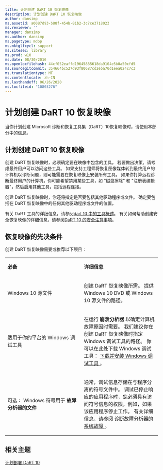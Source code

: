 ```yaml
---
title: 计划创建 DaRT 10 恢复映像
description: 计划创建 DaRT 10 恢复映像
author: dansimp
ms.assetid: a0087d93-b88f-454b-81b2-3c7ce3718023
ms.reviewer: ''
manager: dansimp
ms.author: dansimp
ms.pagetype: mdop
ms.mktglfcycl: support
ms.sitesec: library
ms.prod: w10
ms.date: 08/30/2016
ms.openlocfilehash: 44cf052eaffd19645885618da9104e5b0a50cfd5
ms.sourcegitcommit: 354664bc527d93f80687cd2eba70d1eea024c7c3
ms.translationtype: MT
ms.contentlocale: zh-CN
ms.lasthandoff: 06/26/2020
ms.locfileid: "10803276"
---
```

# 计划创建 DaRT 10 恢复映像


当你计划创建 Microsoft 诊断和恢复工具集（DaRT）10恢复映像时，请使用本部分中的信息。

## 计划创建 DaRT 10 恢复映像


创建 DaRT 恢复映像时，必须确定要在映像中包含的工具。 若要做出决策，请考虑最终用户可以访问这些工具。 如果支持工程师将恢复图像媒体转到最终用户的计算机以诊断问题，则可能需要在恢复映像上安装所有工具。 如果你打算远程诊断最终用户的计算机，你可能希望禁用某些工具，如 "磁盘擦除" 和 "注册表编辑器"，然后启用其他工具，包括远程连接。

创建 DaRT 恢复映像时，你还将指定是否要包括其他驱动程序或文件。 确定要包括在 DaRT 恢复映像中的任何其他驱动程序或文件的位置。

有关 DaRT 工具的详细信息，请参阅[dart 10 中的工具概述](overview-of-the-tools-in-dart-10.md)。 有关如何帮助创建安全恢复映像的详细信息，请参阅[DaRT 10 的安全注意事项](security-considerations-for-dart-10.md)。

## 恢复映像的先决条件


创建 DaRT 恢复映像需要或推荐以下项目：

<table>
<colgroup>
<col width="50%" />
<col width="50%" />
</colgroup>
<tbody>
<tr class="odd">
<td align="left"><p><strong>必备</strong></p></td>
<td align="left"><p><strong>详细信息</strong></p></td>
</tr>
<tr class="even">
<td align="left"><p>Windows 10 源文件</p></td>
<td align="left"><p>创建 DaRT 恢复映像所需。 提供 Windows 10 DVD 或 Windows 10 源文件的路径。</p></td>
</tr>
<tr class="odd">
<td align="left"><p>适用于你的平台的 Windows 调试工具</p></td>
<td align="left"><p>在运行 <strong> 崩溃分析器 </strong> 以确定计算机故障原因时需要。 我们建议你在创建 DaRT 恢复映像时指定 Windows 调试工具的路径。 你可以在此处下载 Windows 调试工具： <a href="https://docs.microsoft.com/windows-hardware/drivers/debugger/" data-raw-source="[Download and Install Debugging Tools for Windows](https://docs.microsoft.com/windows-hardware/drivers/debugger/)"> 下载并安装 Windows 调试工具 </a> 。</p></td>
</tr>
<tr class="even">
<td align="left"><p>可选： Windows 符号用于 <strong> 故障分析器的文件</strong></p></td>
<td align="left"><p>通常，调试信息存储在与程序分离的符号文件中。 调试已停止响应的应用程序时，您必须具有访问符号信息的权限，例如，如果该应用程序停止工作。 有关详细信息，请参阅 <a href="diagnosing-system-failures-with-crash-analyzer-dart-10.md" data-raw-source="[Diagnosing System Failures with Crash Analyzer](diagnosing-system-failures-with-crash-analyzer-dart-10.md)"> 诊断故障分析器的系统故障 </a> 。</p></td>
</tr>
</tbody>
</table>

 

## 相关主题

[计划部署 DaRT 10](planning-to-deploy-dart-10.md)

 

 




